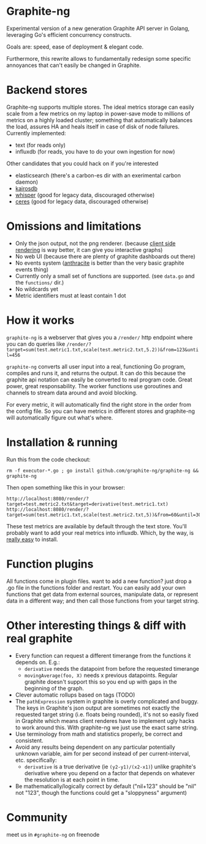 # Graphite-ng

Experimental version of a new generation Graphite API server in Golang,
leveraging Go's efficient concurrency constructs.

Goals are: speed, ease of deployment & elegant code.

Furthermore, this rewrite allows to fundamentally redesign some specific
annoyances that can't easily be changed in Graphite.


# Backend stores

Graphite-ng supports multiple stores.
The ideal metrics storage can easily scale from a few metrics on my laptop in power-save mode
to millions of metrics on a highly loaded cluster; something that automatically balances the load,
assures HA and heals itself in case of disk of node failures.
Currently implemented:

* text (for reads only)
* influxdb (for reads, you have to do your own ingestion for now)

Other candidates that you could hack on if you're interested

* elasticsearch (there's a carbon-es dir with an exerimental carbon daemon)
* [kairosdb](https://code.google.com/p/kairosdb/)
* [whisper](https://github.com/graphite-project/whisper) (good for legacy data, discouraged otherwise)
* [ceres](https://github.com/graphite-project/ceres) (good for legacy data, discouraged otherwise)


# Omissions and limitations

 * Only the json output, not the png renderer. (because [client side
   rendering](https://github.com/vimeo/timeserieswidget/) is way better, it can give you interactive graphs)
 * No web UI (because there are plenty of graphite dashboards out there)
 * No events system ([anthracite](https://github.com/Dieterbe/anthracite/) is
   better than the very basic graphite events thing)
 * Currently only a small set of functions are supported. (see `data.go` and the `functions/` dir.)
 * No wildcards yet
 * Metric identifiers must at least contain 1 dot

# How it works

`graphite-ng` is a webserver that gives you a `/render/` http endpoint where
you can do queries like
`/render/?target=sum(test.metric1.txt,scale(test.metric2.txt,5.2))&from=123&until=456`

`graphite-ng` converts all user input into a real, functioning Go program,
compiles and runs it, and returns the output. It can do this because the
graphite api notation can easily be converted to real program code. Great
power, great responsability. The worker functions use goroutines and channels
to stream data around and avoid blocking.

For every metric, it will automatically find the right store in the order from the config file.
So you can have metrics in different stores and graphite-ng will automatically figure out what's where.

# Installation & running

Run this from the code checkout:

    rm -f executor-*.go ; go install github.com/graphite-ng/graphite-ng && graphite-ng

Then open something like this in your browser:

    http://localhost:8080/render/?target=test.metric2.txt&target=derivative(test.metric1.txt)
    http://localhost:8080/render/?target=sum(test.metric1.txt,scale(test.metric2.txt,5))&from=60&until=300

These test metrics are available by default through the text store.  You'll probably want
to add your real metrics into influxdb.  Which, by the way, is [really easy](http://influxdb.org/docs/) to install.


# Function plugins

All functions come in plugin files. want to add a new function? just drop a .go
file in the functions folder and restart. You can easily add your own functions
that get data from external sources, manipulate data, or represent data in a
different way; and then call those functions from your target string.


# Other interesting things & diff with real graphite

* Every function can request a different timerange from the functions it
  depends on. E.g.:
  * `derivative` needs the datapoint from before the requested timerange
  * `movingAverage(foo, X)` needs x previous datapoints. Regular graphite
	doesn't support this so you end up with gaps in the beginning of the graph.
* Clever automatic rollups based on tags (TODO)
* The `pathExpression` system in graphite is overly complicated and buggy. The
  keys in Graphite's json output are sometimes not exactly the requested target
  string (i.e. floats being rounded), it's not so easily fixed in Graphite
  which means client renderes have to implement ugly hacks to work around this.
  With graphite-ng we just use the exact same string.
* Use terminology from math and statistics properly, be correct and consistent.
* Avoid any results being dependent on any particular potentially unknown
  variable, aim for per second instead of per current-interval, etc.
  specifically:
  * `derivative` is a true derivative (ie `(y2-y1)/(x2-x1)`) unlike graphite's
	derivative where you depend on a factor that depends on whatever the
	resolution is at each point in time.
* Be mathematically/logically correct by default ("nil+123" should be "nil" not
  "123", though the functions could get a "sloppyness" argument)

# Community
  meet us in `#graphite-ng` on freenode
